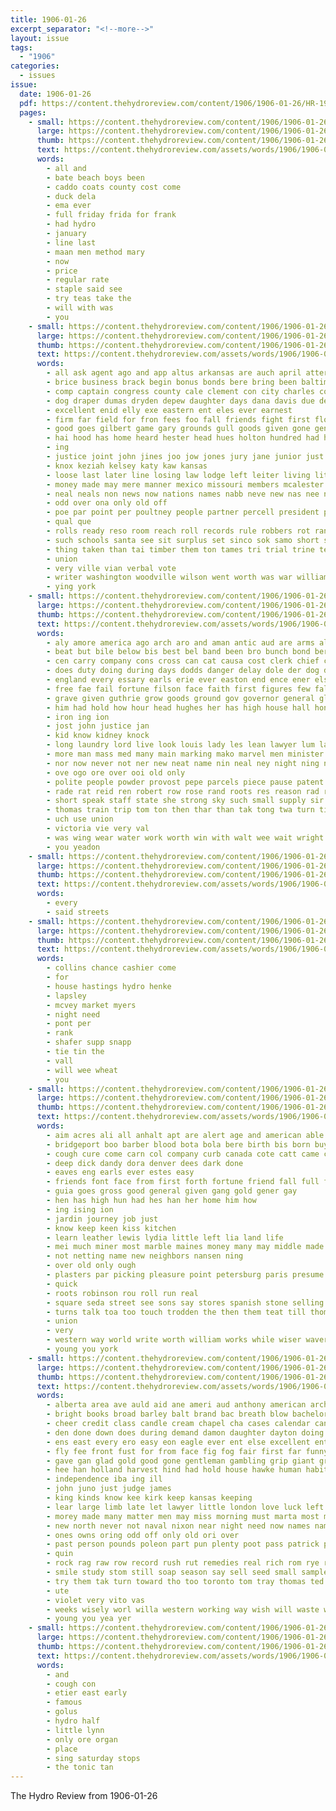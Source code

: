 ```yaml
---
title: 1906-01-26
excerpt_separator: "<!--more-->"
layout: issue
tags:
  - "1906"
categories:
  - issues
issue:
  date: 1906-01-26
  pdf: https://content.thehydroreview.com/content/1906/1906-01-26/HR-1906-01-26.pdf
  pages:
    - small: https://content.thehydroreview.com/content/1906/1906-01-26/small/HR-1906-01-26-01.jpg
      large: https://content.thehydroreview.com/content/1906/1906-01-26/large/HR-1906-01-26-01.jpg
      thumb: https://content.thehydroreview.com/content/1906/1906-01-26/thumbnails/HR-1906-01-26-01.jpg
      text: https://content.thehydroreview.com/assets/words/1906/1906-01-26/HR-1906-01-26-01.txt
      words:
        - all and
        - bate beach boys been
        - caddo coats county cost come
        - duck dela
        - ema ever
        - full friday frida for frank
        - had hydro
        - january
        - line last
        - maan men method mary
        - now
        - price
        - regular rate
        - staple said see
        - try teas take the
        - will with was
        - you
    - small: https://content.thehydroreview.com/content/1906/1906-01-26/small/HR-1906-01-26-02.jpg
      large: https://content.thehydroreview.com/content/1906/1906-01-26/large/HR-1906-01-26-02.jpg
      thumb: https://content.thehydroreview.com/content/1906/1906-01-26/thumbnails/HR-1906-01-26-02.jpg
      text: https://content.thehydroreview.com/assets/words/1906/1906-01-26/HR-1906-01-26-02.txt
      words:
        - all ask agent ago and app altus arkansas are auch april atter andrews american alan als armstrong acres arizona ator
        - brice business brack begin bonus bonds bere bring been baltimore bigelow bolton ber big bis bard bank bly board brashears blackwell baxter bin branch bureau burg blew both brakeman banks butler but back bill bea bottle bond brought
        - comp captain congress county cale clement con city charles court col cases cousins chance cratic case cay clark carry care cheyenne cea choc can clerk company comanche claude canal college canals cattle cena come champion
        - dog draper dumas dryden depew daughter days dana davis due devoe day dawes depot doubt deputy date during dry
        - excellent enid elly exe eastern ent eles ever earnest
        - firm far field for fron fees foo fall friends fight first floyd fury files from former franklin fire fore favor fill fellows full few
        - good goes gilbert game gary grounds gull goods given gone general grand goy gen gress gas george galina guthrie gave govern
        - hai hood has home heard hester head hues holton hundred had heen hands him house hydro hardy hera health hearing har homa held ham
        - ing
        - justice joint john jines joo jow jones jury jane junior just
        - knox keziah kelsey katy kaw kansas
        - loose last later line losing law lodge left leiter living little life len land large
        - money made may mere manner mexico missouri members mcalester magazine mcconnell matter must mur mate min more man most mala mayor much men mineral mor mia
        - neal neals non news now nations names nabb neve new nas nee not near norris nancy ney nation numbers noth night nur
        - odd over ona only old off
        - poe par point per poultney people partner percell president place pees pany parker paso pay pond palmer payment prom plant pen proper purchase pos pald phe pitts
        - qual que
        - rolls ready reso room reach roll records rule robbers rot rank read rol rather rout rates
        - such schools santa see sit surplus set sinco sok samo short she shape said settle smith six sale stock son sheriff suit strength school senator street single shawnee shock sot spring state safe sim stone session subject sessions states stand sas show south share
        - thing taken than tai timber them ton tames tri trial trine tee train tower town ting terri tant towns tha thi tho thousand then tei towne take theodore the tulley tor thomas teddy
        - union
        - very ville vian verbal vote
        - writer washington woodville wilson went worth was war william world will warde while wagner wary worlds wil work week with water wilt white willie
        - ying york
    - small: https://content.thehydroreview.com/content/1906/1906-01-26/small/HR-1906-01-26-03.jpg
      large: https://content.thehydroreview.com/content/1906/1906-01-26/large/HR-1906-01-26-03.jpg
      thumb: https://content.thehydroreview.com/content/1906/1906-01-26/thumbnails/HR-1906-01-26-03.jpg
      text: https://content.thehydroreview.com/assets/words/1906/1906-01-26/HR-1906-01-26-03.txt
      words:
        - aly amore america ago arch aro and aman antic aud are arms all
        - beat but bile below bis best bel band been bro bunch bond ber boy better bers blue breeding bult bank back benjamin bars blood buy business book began battle bob boe bare bree bogan
        - cen carry company cons cross can cat causa cost clerk chief city coffee con cast cal campbell certain court creek citizen cold course cough conte captain came cases come carly
        - does duty doing during days dodds danger delay dole der dog down dot
        - england every essary earls erie ever easton end ence ener else ent
        - free fae fail fortune filson face faith first figures few fall favorite foo found for fed finely farm frantz forse from frank famous
        - grave given guthrie grow goods ground gov governor general glasgow good guise gen guardian getting
        - him had hold how hour head hughes her has high house hall honesty half honor heard hones hah hitch harm halt home
        - iron ing ion
        - jost john justice jan
        - kid know kidney knock
        - long laundry lord live look louis lady les lean lawyer lum late line landing lawton lead large
        - more man mass med many main marking mako marvel men minister mich matter mag match must much made moment
        - nor now never not ner new neat name nin neal ney night ning note nate
        - ove ogo ore over ooi old only
        - polite people powder provost pepe parcels piece pause patent panes prine pal persons pio power place part pot price peal parker pound pay pleasure patient patt plain prime plant post
        - rade rat reid ren robert row rose rand roots res reason rad ros rate read rough run round room road
        - short speak staff state she strong sky such small supply sir sech special selves stein sey said stand stairs strength sell son sleep street starch save stock seat struck scarce sharp states
        - thomas train trip tom ton then thar than tak tong twa turn tia thing tue top tho times town trent tush tant tate too them the thousand thee try tome take texas theys thi
        - uch use union
        - victoria vie very val
        - was wing wear water work worth win with walt wee wait wright winter world wearing well will way
        - you yeadon
    - small: https://content.thehydroreview.com/content/1906/1906-01-26/small/HR-1906-01-26-04.jpg
      large: https://content.thehydroreview.com/content/1906/1906-01-26/large/HR-1906-01-26-04.jpg
      thumb: https://content.thehydroreview.com/content/1906/1906-01-26/thumbnails/HR-1906-01-26-04.jpg
      text: https://content.thehydroreview.com/assets/words/1906/1906-01-26/HR-1906-01-26-04.txt
      words:
        - every
        - said streets
    - small: https://content.thehydroreview.com/content/1906/1906-01-26/small/HR-1906-01-26-05.jpg
      large: https://content.thehydroreview.com/content/1906/1906-01-26/large/HR-1906-01-26-05.jpg
      thumb: https://content.thehydroreview.com/content/1906/1906-01-26/thumbnails/HR-1906-01-26-05.jpg
      text: https://content.thehydroreview.com/assets/words/1906/1906-01-26/HR-1906-01-26-05.txt
      words:
        - collins chance cashier come
        - for
        - house hastings hydro henke
        - lapsley
        - mcvey market myers
        - night need
        - pont per
        - rank
        - shafer supp snapp
        - tie tin the
        - vall
        - will wee wheat
        - you
    - small: https://content.thehydroreview.com/content/1906/1906-01-26/small/HR-1906-01-26-06.jpg
      large: https://content.thehydroreview.com/content/1906/1906-01-26/large/HR-1906-01-26-06.jpg
      thumb: https://content.thehydroreview.com/content/1906/1906-01-26/thumbnails/HR-1906-01-26-06.jpg
      text: https://content.thehydroreview.com/assets/words/1906/1906-01-26/HR-1906-01-26-06.txt
      words:
        - aim acres ali all anhalt apt are alert age and american able
        - bridgeport boo barber blood bota bola bere birth bis born buy best belle bears but bril bar boston bottles bob back beer
        - cough cure come carn col company curb canada cote catt came cold cant can close city chum
        - deep dick dandy dora denver dees dark done
        - eaves eng earls ever estes easy
        - friends font face from first forth fortune friend fall full fon fast fam for fellow far fine
        - guia goes gross good general given gang gold gener gay
        - hen has high hun had hes han her home him how
        - ing ising ion
        - jardin journey job just
        - know keep keen kiss kitchen
        - learn leather lewis lydia little left lia land life
        - mei much miner most marble maines money many may middle made maiden mexico mercury masi mon maltese minister more men mutters matter mans man must
        - not netting name new neighbors nansen ning
        - over old only ough
        - plasters par picking pleasure point petersburg paris presume people pound price pald part panic per public patent pain past peo pinkham partner
        - quick
        - roots robinson rou roll run real
        - square seda street see sons say stores spanish stone selling story starch shine seek seems schoo sale stare settler single shad sloan savage she still struck sketch sid
        - turns talk toa too touch trodden the then them teat till thompson tention tho ties than
        - union
        - very
        - western way world write worth william works while wiser waver wheat want west water wise was with
        - young you york
    - small: https://content.thehydroreview.com/content/1906/1906-01-26/small/HR-1906-01-26-07.jpg
      large: https://content.thehydroreview.com/content/1906/1906-01-26/large/HR-1906-01-26-07.jpg
      thumb: https://content.thehydroreview.com/content/1906/1906-01-26/thumbnails/HR-1906-01-26-07.jpg
      text: https://content.thehydroreview.com/assets/words/1906/1906-01-26/HR-1906-01-26-07.txt
      words:
        - alberta area ave auld aid ane ameri aud anthony american arch ago ates angles ald all agi are aide aro abat and
        - bright books broad barley balt brand bac breath blow bachelor brands body blunt blood box brackett brought back best board been bear bottom bros buy ban bills business better but balm burns bottles bowels brow bas boy bottle bot bis
        - cheer credit class candle cream chapel cha cases calendar cancer coop cost cura comfort case care con cook canada cause clover cure can charm come crow cross call cording canadas corre car clock company candies czar candie change cold cutt came chester clifton contractor
        - den done down does during demand damon daughter dayton doing drew death deep die dies day doctor don daily dust deal deacons dest diemer
        - ens east every ero easy eon eagle ever ent else excellent enter eam eld early
        - fly fee front fust for from face fig fog fair first far funny fellow fam flax farm failing field flesh fails fun fall found flag fable froude folks few fine filling flake free frank full fortune foot
        - gave gan glad gold good gone gentleman gambling grip giant greed
        - hee han holland harvest hind had hold house hawke human habit high her home heart hou hung hour heres herring heard heavens health has hunts husband hard handing hon horse hurst him how
        - independence iba ing ill
        - john juno just judge james
        - king kinds know kee kirk keep kansas keeping
        - lear large limb late let lawyer little london love luck left look lord like last low land less lines louis lon life lands long lewis live law lor lie lane lar ler lloyd list lark lady lever living line larger
        - morey made many matter men may miss morning must marta most maine much moral mighty more matters mass merry man mar mention mace money mora might morn mile martin
        - new north never not naval nixon near night need now names name neath necessary nard needles nephew
        - ones owns oring odd off only old ori over
        - past person pounds poleon part pun plenty poot pass patrick pleasure place privat poor putnam phy proud pink pee partridge polish patron paper profit pies people poet pen present price pote polson pim patches pure pleasant per
        - quin
        - rock rag raw row record rush rut remedies real rich rom rye rook reed rise rage run rolling
        - smile study stom still soap season say sell seed small sample struck son store star sing spells sor sweat selling sember she sparrow stage suo share such speaker shoe settler subject sharp simple speedy strong standard sea spring stops swell southern side solomon sleep sons ship spare strength south sweet special shor saw service sin selves style sup supply san sult skill
        - try them tak turn toward tho too toronto tom tray thomas ted the take than top tell tam thing terrible takes town tender tote thor then times tame
        - ute
        - violet very vito vas
        - weeks wisely worl willa western working way wish will waste world weak winter while write wal went williams well wisdom work ward was windows wills walk west with wheat welfare why wyndham
        - young you yea yer
    - small: https://content.thehydroreview.com/content/1906/1906-01-26/small/HR-1906-01-26-08.jpg
      large: https://content.thehydroreview.com/content/1906/1906-01-26/large/HR-1906-01-26-08.jpg
      thumb: https://content.thehydroreview.com/content/1906/1906-01-26/thumbnails/HR-1906-01-26-08.jpg
      text: https://content.thehydroreview.com/assets/words/1906/1906-01-26/HR-1906-01-26-08.txt
      words:
        - and
        - cough con
        - etier east early
        - famous
        - golus
        - hydro half
        - little lynn
        - only ore organ
        - place
        - sing saturday stops
        - the tonic tan
---
```


The Hydro Review from 1906-01-26

<!--more-->

